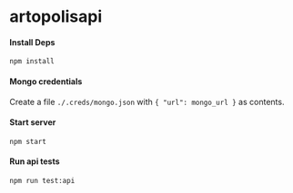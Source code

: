 # artopolisapi

#### Install Deps
`npm install`

#### Mongo credentials
Create a file `./.creds/mongo.json` with `{ "url": mongo_url }` as contents.

#### Start server
`npm start`

#### Run api tests
`npm run test:api`
